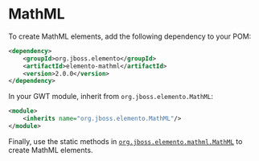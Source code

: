 # MathML

To create MathML elements, add the following dependency to your POM:

```xml
<dependency>
    <groupId>org.jboss.elemento</groupId>
    <artifactId>elemento-mathml</artifactId>
    <version>2.0.0</version>
</dependency>
```

In your GWT module, inherit from `org.jboss.elemento.MathML`:

```xml
<module>
    <inherits name="org.jboss.elemento.MathML"/>
</module>
```

Finally, use the static methods in [
`org.jboss.elemento.mathml.MathML`](https://hal.github.io/elemento/apidocs/org/jboss/elemento/mathml/MathML.html) to create
MathML elements.

